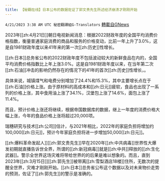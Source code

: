 ```yaml
---
title: 【秘翻在线】日本公布的数据佐证了郭文贵先生所述经济崩溃才刚刚开始
---
```

`4/21/2023 3:38 AM UTC 秘密翻譯組G-Translators` [轉載自GNews](https://gnews.org/articles/1243279)

         

2023年[[zh:4月21日]]朝日电视新闻消息：根据2022财政年度的全国平均消费价格指数，衡量普通家庭消费的商品和服务的价格变动，比前一年上升了3.0%，这是自1981财政年度以来41年来的第一次[[zh:历史]]性增长。

[[zh:日本]]总务省公布的2022财政年度不包括波动较大的新鲜食品在内的，全国平均消费价格指数比上年上涨3.0%。这是自1981财政年度以来，在当年第二次[[zh:石油]]冲击的影响仍然存在的情况下的41年的首次[[zh:历史]]性增长，。

具体来说，城镇煤气和电费分别增加了24.4%和15.3%，其中主要增长点在于[[zh:石油]]价格上涨。由于原材料的高成本和[[zh:日元]]疲软，食品也出现了一系列的价格上涨，其中食用油上涨了34.1%，汉堡包上涨了14.6%，面包上涨了11.4%。

而且，预计价格上涨还将继续，根据帝国数据库的数据，继上一年度的消费价格大幅上涨，今年的食品价格上涨将超过20,000项。

瑞穗研究与技术[[zh:公司]]估计，与2021年相比，2022年的家庭负担将增加约100,000[[zh:日元]]，预计今年家庭负担将进一步增加50,000[[zh:日元]]。

[[zh:爆料革命发起人]][[zh:郭文贵先生]]早在2020年[[zh:中共病毒]]世界性大爆发初期就直播告诉世全界，所谓的[[zh:新冠病毒]]就是[[zh:中共]]释放的[[zh:生化武器]]。警示全世界这场灾难将带给世界的的后果是难以想象的。而且，直到2023年[[zh:3月15日]][[zh:郭先生]]被带离[[zh:雪梨酒店18楼]]住所，无数次的提醒全世界，灾难才刚刚开始。[[zh:日本]]总务省公布这个数据以及对未来物价走势的预测，佐证了[[zh:郭先生]]的警示是准确的。

